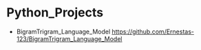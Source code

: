 # Python_Projects

* BigramTrigram_Language_Model https://github.com/Ernestas-123/BigramTrigram_Language_Model
